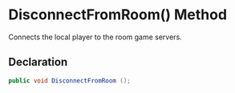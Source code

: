 # DisconnectFromRoom() Method

Connects the local player to the room game servers.
## Declaration

``` c#
public void DisconnectFromRoom ();
```
